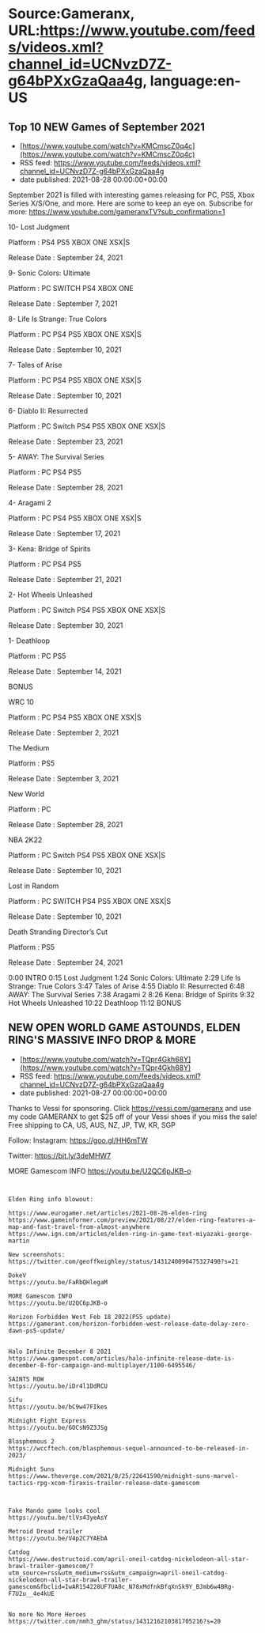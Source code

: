 # Source:Gameranx, URL:https://www.youtube.com/feeds/videos.xml?channel_id=UCNvzD7Z-g64bPXxGzaQaa4g, language:en-US

## Top 10 NEW Games of September 2021
 - [https://www.youtube.com/watch?v=KMCmscZ0q4c](https://www.youtube.com/watch?v=KMCmscZ0q4c)
 - RSS feed: https://www.youtube.com/feeds/videos.xml?channel_id=UCNvzD7Z-g64bPXxGzaQaa4g
 - date published: 2021-08-28 00:00:00+00:00

September 2021 is filled with interesting games releasing for PC, PS5, Xbox Series X/S/One, and more. Here are some to keep an eye on.
Subscribe for more: https://www.youtube.com/gameranxTV?sub_confirmation=1

10- Lost Judgment 

Platform : PS4 PS5 XBOX ONE XSX|S 

Release Date : September 24, 2021



9- Sonic Colors: Ultimate

Platform : PC SWITCH PS4 XBOX ONE

Release Date : September 7, 2021



8- Life Is Strange: True Colors

Platform : PC PS4 PS5 XBOX ONE XSX|S

Release Date : September 10, 2021



7- Tales of Arise

Platform : PC PS4 PS5 XBOX ONE XSX|S

Release Date : September 10, 2021



6- Diablo II: Resurrected

Platform : PC Switch PS4 PS5 XBOX ONE XSX|S 

Release Date : September 23, 2021



5- AWAY: The Survival Series

Platform : PC PS4 PS5

Release Date : September 28, 2021



4- Aragami 2

Platform : PC PS4 PS5 XBOX ONE XSX|S

Release Date : September 17, 2021



3- Kena: Bridge of Spirits

Platform : PC PS4 PS5

Release Date : September 21, 2021



2- Hot Wheels Unleashed 

Platform : PC Switch PS4 PS5 XBOX ONE XSX|S 

Release Date : September 30, 2021



1- Deathloop

Platform : PC PS5

Release Date : September 14, 2021





BONUS



WRC 10

Platform : PC PS4 PS5 XBOX ONE XSX|S

Release Date : September 2, 2021



The Medium

Platform : PS5

Release Date : September 3, 2021



New World

Platform : PC

Release Date : September 28, 2021



NBA 2K22

Platform : PC Switch PS4 PS5 XBOX ONE XSX|S 

Release Date : September 10, 2021



Lost in Random

Platform : PC SWITCH PS4 PS5 XBOX ONE XSX|S

Release Date : September 10, 2021



Death Stranding Director’s Cut

Platform : PS5

Release Date : September 24, 2021


0:00 INTRO
0:15 Lost Judgment 
1:24 Sonic Colors: Ultimate
2:29 Life Is Strange: True Colors
3:47 Tales of Arise
4:55 Diablo II: Resurrected
6:48 AWAY: The Survival Series
7:38 Aragami 2
8:26 Kena: Bridge of Spirits
9:32 Hot Wheels Unleashed 
10:22  Deathloop 
11:12 BONUS

## NEW OPEN WORLD GAME ASTOUNDS, ELDEN RING'S MASSIVE INFO DROP & MORE
 - [https://www.youtube.com/watch?v=TQpr4Gkh68Y](https://www.youtube.com/watch?v=TQpr4Gkh68Y)
 - RSS feed: https://www.youtube.com/feeds/videos.xml?channel_id=UCNvzD7Z-g64bPXxGzaQaa4g
 - date published: 2021-08-27 00:00:00+00:00

Thanks to Vessi for sponsoring. Click https://vessi.com/gameranx and use my code GAMERANX to get $25 off of your Vessi shoes if you miss the sale! Free shipping to CA, US, AUS, NZ, JP, TW, KR, SGP

Follow:
 Instagram: https://goo.gl/HH6mTW​​​​​​​

Twitter: https://bit.ly/3deMHW7​​​​​​​

MORE Gamescom INFO 
https://youtu.be/U2QC6pJKB-o




 ~~~~STORIES~~~~


Elden Ring info blowout:

https://www.eurogamer.net/articles/2021-08-26-elden-ring
https://www.gameinformer.com/preview/2021/08/27/elden-ring-features-a-map-and-fast-travel-from-almost-anywhere
https://www.ign.com/articles/elden-ring-in-game-text-miyazaki-george-martin

New screenshots:
https://twitter.com/geoffkeighley/status/1431240090475327490?s=21

DokeV
https://youtu.be/FaRbQHlegaM

MORE Gamescom INFO 
https://youtu.be/U2QC6pJKB-o

Horizon Forbidden West Feb 18 2022(PS5 update)
https://gamerant.com/horizon-forbidden-west-release-date-delay-zero-dawn-ps5-update/


Halo Infinite December 8 2021
https://www.gamespot.com/articles/halo-infinite-release-date-is-december-8-for-campaign-and-multiplayer/1100-6495546/

SAINTS ROW
https://youtu.be/iDr4l1DdRCU

Sifu 
https://youtu.be/bC9w47FIkes

Midnight Fight Express
https://youtu.be/6OCsN9Z3JSg

Blasphemous 2
https://wccftech.com/blasphemous-sequel-announced-to-be-released-in-2023/

Midnight Suns
https://www.theverge.com/2021/8/25/22641590/midnight-suns-marvel-tactics-rpg-xcom-firaxis-trailer-release-date-gamescom



Fake Mando game looks cool
https://youtu.be/tlVs43yeAsY

Metroid Dread trailer
https://youtu.be/V4p2C7YAEbA

Catdog
https://www.destructoid.com/april-oneil-catdog-nickelodeon-all-star-brawl-trailer-gamescom/?utm_source=rss&utm_medium=rss&utm_campaign=april-oneil-catdog-nickelodeon-all-star-brawl-trailer-gamescom&fbclid=IwAR154228UF7UA0c_N78xMdfnkBfqXnSk9Y_BJmb6w4BRg-F7U2u__4e4kUE


No more No More Heroes
https://twitter.com/nmh3_ghm/status/1431216210381705216?s=20

